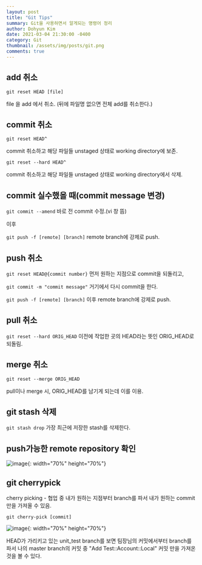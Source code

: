 ```yaml
---
layout: post
title: "Git Tips"
summary: Git을 사용하면서 알게되는 명령어 정리
author: Dohyun Kim
date: 2021-03-04 21:30:00 -0400
category: Git
thumbnail: /assets/img/posts/git.png
comments: true
---
```


add 취소
---

```git reset HEAD [file]```  

file 을 add 에서 취소. (뒤에 파일명 없으면 전체 add를 취소한다.)

commit 취소
---

```git reset HEAD^```

commit 취소하고 해당 파일들 unstaged 상태로 working directory에 보존.

```git reset --hard HEAD^```

commit 취소하고 해당 파일들 unstaged 상태로 working directory에서 삭제.

commit 실수했을 때(commit message 변경)
---

```git commit --amend```  바로 전 commit 수정.(vi 창 뜸)  

이후   

```git push -f [remote] [branch]```  remote branch에 강제로 push.

push 취소
---

```git reset HEAD@{commit number}``` 먼저 원하는 지점으로 commit을 되돌리고,

```git commit -m "commit message"``` 거기에서 다시 commit을 한다. 

```git push -f [remote] [branch]```  이후 remote branch에 강제로 push.

pull 취소
---

```git reset --hard ORIG_HEAD``` 이전에 작업한 곳의 HEAD라는 뜻인 ORIG_HEAD로 되돌림. 

merge 취소
---

```git reset --merge ORIG_HEAD```

pull이나 merge 시, ORIG_HEAD를 남기게 되는데 이를 이용.

git stash 삭제
---

```git stash drop``` 가장 최근에 저장한 stash를 삭제한다.

push가능한 remote repository 확인
---

![image](https://user-images.githubusercontent.com/72643027/109919360-df4e0580-7cfb-11eb-9a66-9ec8327eab45.png){: width="70%" height="70%"}

git cherrypick
---
cherry picking - 협업 중 내가 원하는 지점부터 branch를 파서 내가 원하는 commit 만을 가져올 수 있음.

```git cherry-pick [commit]```

![image](https://user-images.githubusercontent.com/72643027/109919700-7450fe80-7cfc-11eb-99a5-482b8e13b43d.png){: width="70%" height="70%"}

HEAD가 가리키고 있는 unit_test branch를 보면 팀장님의 커밋에서부터 branch를 파서 나의 master branch의 커밋 중 "Add Test::Account::Local" 커밋 만을 가져온 것을 볼 수 있다.




